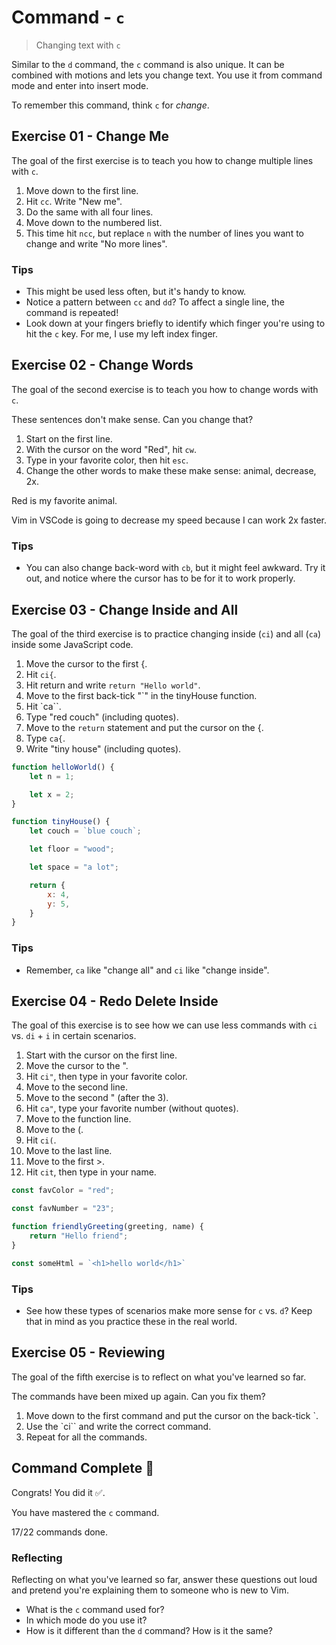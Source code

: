 # Command - `c`

> Changing text with `c`

Similar to the `d` command, the `c` command is also unique. It can be combined with motions and lets you change text. You use it from command mode and enter into insert mode.

To remember this command, think `c` for *change*.

## Exercise 01  - Change Me

The goal of the first exercise  is to teach you how to change multiple lines with `c`.

1. Move down to the first line.
2. Hit `cc`.  Write "New me".
3. Do the same with all four lines.
4. Move down to the numbered list.
5. This time hit `ncc`, but replace `n` with the number of lines you want to change and write "No more lines".

<!-- Text for exercise starts

Replace me
Replace me
Replace me
Replace me

1. Replace Me
2. Replace Me
3. Replace Me
4. Replace Me

Text for exercise ends -->

### Tips

- This might be used less often, but it's handy to know.
- Notice a pattern between `cc` and `dd`? To affect a single line, the command is repeated!
- Look down at your fingers briefly to identify which finger you're using to hit the `c` key. For me, I use my left index finger.

## Exercise 02 - Change Words

The goal of the second exercise is to teach you how to change words with `c`.

These sentences don't make sense. Can you change that?

1. Start on the first line.
2. With the cursor on the word "Red", hit `cw`.
3. Type in your favorite color, then hit `esc`.
4. Change the other words to make these make sense: animal, decrease, 2x.

<!-- Text for exercise starts -->

Red is my favorite animal.

Vim in VSCode is going to decrease my speed because I can work 2x faster.

<!-- Text for exercise ends -->

### Tips

- You can also change back-word with `cb`, but it might feel awkward. Try it out, and notice where the cursor has to be for it to work properly.

## Exercise 03  - Change Inside and All

The goal of the third exercise is to practice changing inside (`ci`) and all (`ca`) inside some JavaScript code.

1. Move the cursor to the first {.
2. Hit `ci{`.
3. Hit return and write `return "Hello world"`.
4. Move to the first back-tick "`" in the tinyHouse function.
5. Hit `ca``.
6. Type "red couch" (including quotes).
7. Move to the `return` statement and put the cursor on the {.
8. Type `ca{`.
9. Write "tiny house" (including quotes).

<!-- Text for exercise starts -->

```javascript
function helloWorld() {
    let n = 1;

    let x = 2;
}

function tinyHouse() {
    let couch = `blue couch`;

    let floor = "wood";

    let space = "a lot";

    return {
        x: 4,
        y: 5,
    }
}
```

<!-- Text for exercise ends -->

### Tips

- Remember, `ca` like "change all" and `ci` like "change inside".

## Exercise 04 - Redo Delete Inside

The goal of this exercise is to see how we can use less commands with `ci` vs. `di` + `i` in certain scenarios.

1. Start with the cursor on the first line.
2. Move the cursor to the ".
3. Hit `ci"`, then type in your favorite color.
4. Move to the second line.
5. Move to the second " (after the 3).
6. Hit `ca"`,  type your favorite number (without quotes).
7. Move to the function line.
8. Move to the (.
9. Hit `ci(`.
10. Move to the last line.
11. Move to the first >.
12. Hit `cit`, then type in your name.

<!-- Text for exercise starts -->

```javascript
const favColor = "red";

const favNumber = "23";

function friendlyGreeting(greeting, name) {
    return "Hello friend";
}

const someHtml = `<h1>hello world</h1>`
```

<!-- Text for exercise ends -->

### Tips

- See how these types of scenarios make more sense for `c` vs. `d`? Keep that in mind as you practice these in the real world.

## Exercise 05 - Reviewing

The goal of the fifth exercise is to reflect on what you've learned so far.

The commands have been mixed up again. Can you fix them?

1. Move down to the first command and put the cursor on the back-tick `.
2. Use the `ci`` and write the correct command.
3. Repeat for all the commands.

<!-- Text for exercise starts

- `j` move left toward the *house*
- `h` move down (*jumping* off a ledge)
- `l` move up (*kicking* a soccer ball upward)
- `k` move right (*left*to right, like English)
- `A` let me *insert* text
- `i` let me *Append* text
- `x` let me *Initially* insert text
- `I` let me *ex-out* a character
- `w` let me *replace* a character
- `O` insert a line below the *original* line
- `o` insert a line *Over* the current line
- `r` move word by word
- `a` move *end* of word by end of word
- `d` move *backwards* word by word
- `e` let me insert text *after* the cursor
- `c` lets me *delete* text
- `d` lets me *change* text

Text for exercise ends -->

## Command Complete 🎉

Congrats! You did it ✅.

You have mastered the `c` command.

17/22 commands done.

### Reflecting

Reflecting on what you've learned so far, answer these questions out loud and pretend you're explaining them to someone who is new to Vim.

- What is the `c` command used for?
- In which mode do you use it?
- How is it different than the `d` command? How is it the same?
